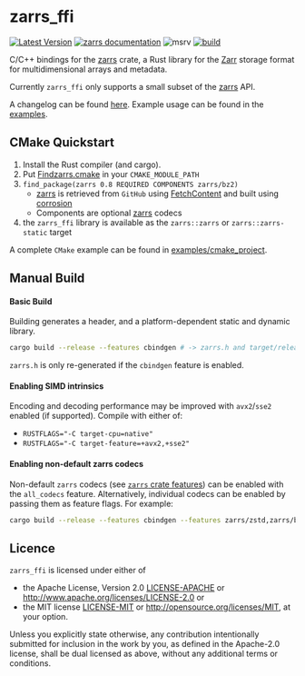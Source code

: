 # zarrs_ffi

[![Latest Version](https://img.shields.io/crates/v/zarrs_ffi.svg)](https://crates.io/crates/zarrs_ffi)
[![zarrs documentation](https://docs.rs/zarrs_ffi/badge.svg)](https://docs.rs/zarrs_ffi)
![msrv](https://img.shields.io/crates/msrv/zarrs_ffi)
[![build](https://github.com/LDeakin/zarrs_ffi/actions/workflows/ci.yml/badge.svg)](https://github.com/LDeakin/zarrs_ffi/actions/workflows/ci.yml)

C/C++ bindings for the [zarrs] crate, a Rust library for the [Zarr](https://zarr.dev) storage format for multidimensional arrays and metadata.

Currently `zarrs_ffi` only supports a small subset of the [zarrs] API.

A changelog can be found [here](https://github.com/LDeakin/zarrs_ffi/blob/main/CHANGELOG.md).
Example usage can be found in the [examples](https://github.com/LDeakin/zarrs_ffi/tree/main/examples).

## CMake Quickstart
1. Install the Rust compiler (and cargo).
2. Put [Findzarrs.cmake](https://github.com/LDeakin/zarrs_ffi/blob/main/examples/cmake_project/Findzarrs.cmake) in your `CMAKE_MODULE_PATH`
3. `find_package(zarrs 0.8 REQUIRED COMPONENTS zarrs/bz2)`
   - [zarrs] is retrieved from `GitHub` using [FetchContent](https://cmake.org/cmake/help/latest/module/FetchContent.html) and built using [corrosion](https://github.com/corrosion-rs/corrosion)
   - Components are optional [zarrs] codecs
4. the `zarrs_ffi` library is available as the `zarrs::zarrs` or  `zarrs::zarrs-static` target

A complete `CMake` example can be found in [examples/cmake_project](https://github.com/LDeakin/zarrs_ffi/tree/main/examples/cmake_project).

## Manual Build

#### Basic Build
Building generates a header, and a platform-dependent static and dynamic library.
```bash
cargo build --release --features cbindgen # -> zarrs.h and target/release/[lib]zarrs_ffi{.a,.so,.dll,.dylib}
```
`zarrs.h` is only re-generated if the `cbindgen` feature is enabled.

#### Enabling SIMD intrinsics
Encoding and decoding performance may be improved with `avx2`/`sse2` enabled (if supported).
Compile with either of:
 - `RUSTFLAGS="-C target-cpu=native"`
 - `RUSTFLAGS="-C target-feature=+avx2,+sse2"`

#### Enabling non-default zarrs codecs
Non-default `zarrs` codecs (see [`zarrs` crate features](https://docs.rs/zarrs/latest/zarrs/#crate-features)) can be enabled with the `all_codecs` feature.
Alternatively, individual codecs can be enabled by passing them as feature flags.
For example:
```bash
cargo build --release --features cbindgen --features zarrs/zstd,zarrs/bitround,zarrs/zfp,zarrs/bz2,zarrs/pcodec,zarrs/gdeflate
```

## Licence
`zarrs_ffi` is licensed under either of
 - the Apache License, Version 2.0 [LICENSE-APACHE](./LICENCE-APACHE) or <http://www.apache.org/licenses/LICENSE-2.0> or
 - the MIT license [LICENSE-MIT](./LICENCE-MIT) or <http://opensource.org/licenses/MIT>, at your option.

Unless you explicitly state otherwise, any contribution intentionally submitted for inclusion in the work by you, as defined in the Apache-2.0 license, shall be dual licensed as above, without any additional terms or conditions.

[zarrs]: https://github.com/LDeakin/zarrs
